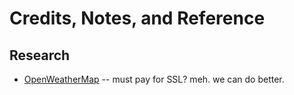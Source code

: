 # Credits, Notes, and Reference

## Research

  + [OpenWeatherMap](https://www.google.com/url?sa=t&rct=j&q=&esrc=s&source=web&cd=1&cad=rja&uact=8&ved=0ahUKEwjtjKPB7p3VAhVGGD4KHaNgCREQFggoMAA&url=https%3A%2F%2Fopenweathermap.org%2Fapi&usg=AFQjCNGZybHJ2DCWEMWdMyxEZzoSjBfHFQ) -- must pay for SSL? meh. we can do better.
